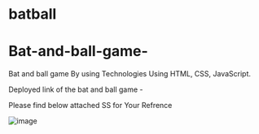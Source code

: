 # batball

# Bat-and-ball-game-
Bat and ball game By using Technologies Using HTML, CSS, JavaScript.



Deployed link of the bat and ball game - 

Please find below attached SS for Your Refrence 


![image](https://github.com/shubham5538/Bat-and-ball-game-/assets/80771033/5b686ebb-2a33-478b-9fe5-b0170676be33)
